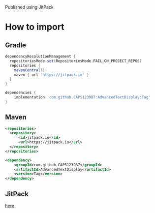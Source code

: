 Published using JitPack

# How to import
## Gradle

```gradle
dependencyResolutionManagement {
  repositoriesMode.set(RepositoriesMode.FAIL_ON_PROJECT_REPOS)
  repositories {
    mavenCentral()
    maven { url 'https://jitpack.io' }
  }
}

dependencies {
    implementation 'com.github.CAPS123987:AdvancedTextDisplay:Tag'
}
```
## Maven
```xml
<repositories>
  <repository>
      <id>jitpack.io</id>
      <url>https://jitpack.io</url>
  </repository>
</repositories>

<dependency>
    <groupId>com.github.CAPS123987</groupId>
    <artifactId>AdvancedTextDisplay</artifactId>
    <version>Tag</version>
</dependency>
```

## JitPack
[here](https://jitpack.io/#CAPS123987/AdvancedTextDisplay/)
